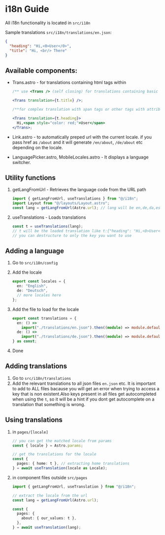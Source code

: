 # i18n Guide

All i18n functionality is located in `src/i18n`

Sample translations `src/i18n/translations/en.json`:

```json
{
  "heading": "Hi,<0>User</0>",
  "title": "Hi, <br/> There"
}
```

## Available components:

- Trans.astro - for translations containing html tags within

  ```jsx
  /** use <Trans /> (self closing) for translations containing basic "strong", "br", "em", "i", "b" html tags **/

  <Trans translation={t.title} />;

  /**for complex translation with span tags or other tags with attributes use like this **/

  <Trans translation={t.heading}>
    Hi,<span style="color: red;">User</span>
  </Trans>;
  ```

- Link.astro - to automatically preped url with the current locale. if you pass href as `/about` and it will generate `/en/about`, `/de/about` etc depending on the locale.
- LanguagePicker.astro, MobileLocales.astro - It displays a language switcher.

## Utility functions

1. getLangFromUrl - Retrieves the language code from the URL path

   ```ts
   import { getLangFromUrl, useTranslations } from "@/i18n";
   import Layout from "@/layouts/Layout.astro";
   const lang = getLangFromUrl(Astro.url); // lang will be en,de,da,es etc
   ```

2. useTranslations - Loads translations

   ```ts
   const t = useTranslations(lang);
   // t will be the loaded translation like t:{"heading": "Hi,<0>User</0>","title": "Hi, <br/> There"}
   // you can destructure to only the key you want to use
   ```

## Adding a language

1.  Go to `src/i18n/config`
2.  Add the locale

    ```ts
    export const locales = {
      en: "English",
      de: "Deutsch",
      // more locales here
    };
    ```

3.  Add the file to load for the locale

    ```ts
    export const translations = {
      en: () =>
        import("./translations/en.json").then((module) => module.default),
      de: () =>
        import("./translations/de.json").then((module) => module.default),
    } as const;
    ```

4.  Done

## Adding translations

1. Go to `src/i18n/translations`
2. Add the relevant translations to all json files `en.json` etc.
   It is important to add to ALL files bacause you will get an error when trying to access a key that is non existent.Also keys present in all files get autocompleted when using the `t`, so it will be a hint if you dont get autocomplete on a translation that something is wrong.

## Using translations

1. in `pages/[locale]`

   ```ts
   // you can get the matched locale from params
   const { locale } = Astro.params;

   // get the translations for the locale
   const {
     pages: { home: t }, // extracting home translations
   } = await useTranslation(locale as Locale);
   ```

2. in component files outside `src/pages`

   ```ts
   import { getLangFromUrl, useTranslation } from "@/i18n";

   // extract the locale from the url
   const lang = getLangFromUrl(Astro.url);

   const {
     pages: {
       about: { our_values: t },
     },
   } = await useTranslation(lang);
   ```

